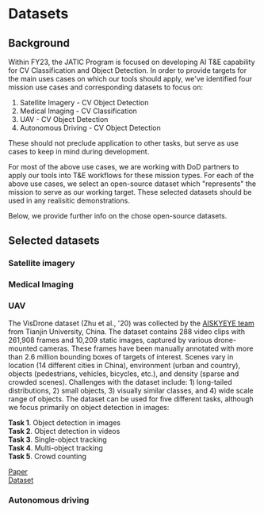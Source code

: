 # Datasets

## Background

Within FY23, the JATIC Program is focused on developing AI T&E capability for CV Classification and Object Detection. In order to provide targets for the main uses cases on which our tools should apply, we've identified four mission use cases and corresponding datasets to focus on:

1. Satellite Imagery - CV Object Detection
1. Medical Imaging - CV Classification
1. UAV - CV Object Detection
1. Autonomous Driving - CV Object Detection

These should not preclude application to other tasks, but serve as use cases to keep in mind during development. 

For most of the above use cases, we are working with DoD partners to apply our tools into T&E workflows for these mission types. For each of the above use cases, we select an open-source dataset which "represents" the mission to serve as our working target. These selected datasets should be used in any realisitic demonstrations.

Below, we provide further info on the chose open-source datasets.

## Selected datasets

### Satellite imagery

### Medical Imaging

### UAV
The VisDrone dataset (Zhu et al., '20) was collected by the [AISKYEYE team](http://aiskyeye.com/home/) from Tianjin University, China. The dataset contains 288 video clips with 261,908 frames and 10,209 static images, captured by various drone-mounted cameras. These frames have been manually annotated with more than 2.6 million bounding boxes of targets of interest. Scenes vary in location (14 different cities in China), environment (urban and country), objects (pedestrians, vehicles, bicycles, etc.), and density (sparse and crowded scenes). Challenges with the dataset include: 1) long-tailed distributions, 2) small objects, 3) visually similar classes, and 4) wide scale range of objects. The dataset can be used for five different tasks, although we focus primarily on object detection in images:

**Task 1**. Object detection in images  
**Task 2**. Object detection in videos  
**Task 3**. Single-object tracking  
**Task 4**. Multi-object tracking  
**Task 5**. Crowd counting

[Paper](https://arxiv.org/abs/1804.07437)  
[Dataset](https://github.com/VisDrone/VisDrone-Dataset)

### Autonomous driving
